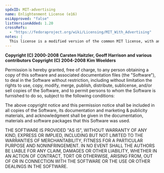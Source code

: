 ```yaml
---
spdxID: MIT-advertising
name: Enlightenment License (e16)
osiApproved: "false"
listVersionAdded: 1.20
crossRefs: 
  - "https://fedoraproject.org/wiki/Licensing/MIT_With_Advertising"
notes: |
  This license is a modified version of the common MIT license, with an additional advertising clause
---
```


**Copyright (C) 2000-2008 Carsten Haitzler, Geoff Harrison and various contributors Copyright (C) 2004-2008 Kim Woelders**

Permission is hereby granted, free of charge, to any person obtaining a copy of this software and associated documentation files (the "Software"), to deal in the Software without restriction, including without limitation the rights to use, copy, modify, merge, publish, distribute, sublicense, and/or sell copies of the Software, and to permit persons to whom the Software is furnished to do so, subject to the following conditions:

The above copyright notice and this permission notice shall be included in all copies of the Software, its documentation and marketing & publicity materials, and acknowledgment shall be given in the documentation, materials and software packages that this Software was used.

THE SOFTWARE IS PROVIDED "AS IS", WITHOUT WARRANTY OF ANY KIND, EXPRESS OR IMPLIED, INCLUDING BUT NOT LIMITED TO THE WARRANTIES OF MERCHANTABILITY, FITNESS FOR A PARTICULAR PURPOSE AND NONINFRINGEMENT. IN NO EVENT SHALL THE AUTHORS BE LIABLE FOR ANY CLAIM, DAMAGES OR OTHER LIABILITY, WHETHER IN AN ACTION OF CONTRACT, TORT OR OTHERWISE, ARISING FROM, OUT OF OR IN CONNECTION WITH THE SOFTWARE OR THE USE OR OTHER DEALINGS IN THE SOFTWARE.
